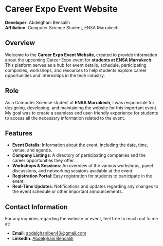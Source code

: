 # Career Expo Event Website 

**Developer**: Abdelghani Bensalih  
**Affiliation**: Computer Science Student, ENSA Marrakech

## Overview

Welcome to the **Career Expo Event Website**, created to provide information about the upcoming Career Expo event for **students at ENSA Marrakech**. This platform serves as a hub for event details, schedule, participating companies, workshops, and resources to help students explore career opportunities and internships in the tech industry.

## Role

As a Computer Science student at **ENSA Marrakech**, I was responsible for designing, developing, and maintaining the website for this important event. My goal was to create a seamless and user-friendly experience for students to access all the necessary information related to the event.

## Features

- **Event Details**: Information about the event, including the date, time, venue, and agenda.
- **Company Listings**: A directory of participating companies and the career opportunities they offer.
- **Workshops & Sessions**: An overview of the various workshops, panel discussions, and networking sessions available at the event.
- **Registration Portal**: Easy registration for students to participate in the event.
- **Real-Time Updates**: Notifications and updates regarding any changes to the event schedule or other important announcements.


## Contact Information

For any inquiries regarding the website or event, feel free to reach out to me at:

- **Email**: <abdelghaniben40@gmail.com>
- **LinkedIn**: [Abdelghani Bensalih](https://www.linkedin.com/in/abdelghani-bensalih-469155219/)
